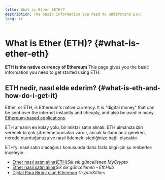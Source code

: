 ```yaml
---
title: What is Ether (ETH)?
description: The basic information you need to understand ETH.
lang: tr
---
```


# What is Ether (ETH)? {#what-is-ether-eth}

<div class="featured">

**ETH is the native currency of Ethereum** This page gives you the basic information you need to get started using ETH.

</div>

## ETH nedir, nasıl elde ederim? {#what-is-eth-and-how-do-i-get-it}

Ether, or ETH, is Ethereum's native currency. It is "digital money" that can be sent over the internet instantly and cheaply, and also be used in many [Ethereum-based applications](/tr/dapps/).

ETH almanın en kolay yolu, bir miktar satın almak. ETH almanıza izin verecek birçok şifreleme borsaları vardır, ancak kullanmanız gereken, nerede oturduğunuza ve nasıl ödemek istediğinize bağlı olacaktır.

ETH'yi nasıl satın alacağınız konusunda daha fazla bilgi için şu rehberleri inceleyin:

- [Ether nasıl satın alınır(ETH)](https://support.mycrypto.com/how-to/getting-started/how-to-buy-ether-with-usd)_Sık sık güncellenen MyCrypto_
- [Ether nasıl satın alınır](https://docs.ethhub.io/using-ethereum/how-to-buy-ether/)_Sık sık güncellenen - EthHub_
- [Dijital Para Birimi olan Ethereum](https://www.cryptokitties.co/faq#ethereum-a-digital-currency) _CryptoKitties_
